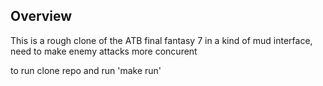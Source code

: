 ## Overview
This is a rough clone of the ATB final fantasy 7 in a kind of mud interface, need to make enemy attacks more concurent

to run clone repo and run 'make run'